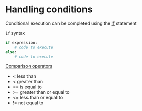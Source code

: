 # Handling conditions

Conditional execution can be completed using the [if](https://docs.python.org/3/reference/compound_stmts.html#the-if-statement) statement

`if` syntax

```python
if expression:
    # code to execute
else:
    # code to execute
```

[Comparison operators](https://docs.python.org/3/library/stdtypes.html#comparisons)

- < less than
- < greater than
- == is equal to
- \>= greater than or equal to
- <= less than or equal to
- != not equal to
